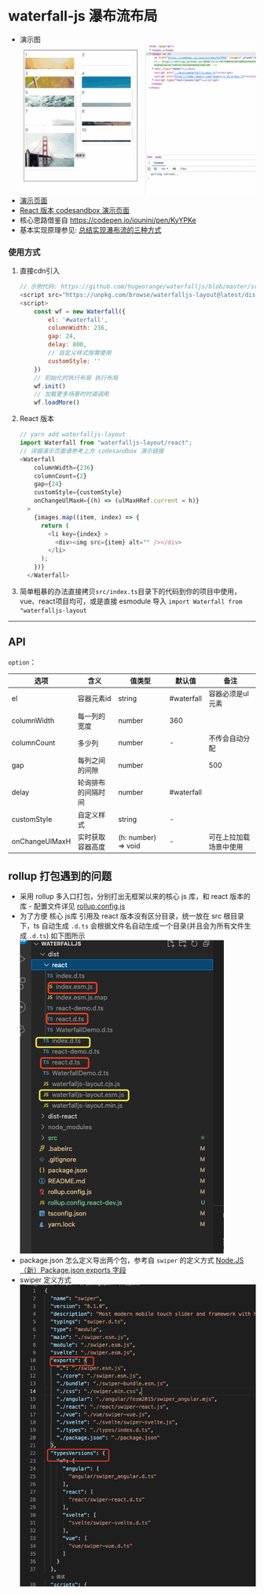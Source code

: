 # waterfall-js 瀑布流布局
- 演示图 ![waterfalljs](./src/assets/waterfallGif.gif)
- [演示页面](./src//index.html) 
- [React 版本 codesandbox 演示页面](https://codesandbox.io/s/busy-faraday-w538tc)
- 核心思路借鉴自 https://codepen.io/iounini/pen/KyYPKe
- 基本实现原理参见: [总结实现瀑布流的三种方式](https://shuliqi.github.io/2020/11/17/%E7%80%91%E5%B8%83%E6%B5%81%E7%9A%84%E5%AE%9E%E7%8E%B0%E6%96%B9%E5%BC%8F)
### 使用方式

1. 直接cdn引入
    ```js
    // 示例代码: https://github.com/hugeorange/waterfalljs/blob/master/src/index.html
    <script src="https://unpkg.com/browse/waterfalljs-layout@latest/dist/waterfalljs-layout.esm.js"></script>
    <script>
        const wf = new Waterfall({
            el: '#waterfall',
            columnWidth: 236,
            gap: 24,
            delay: 800,
            // 自定义样式按需使用
            customStyle: ''
        })
        // 初始化时执行布局 执行布局
	    wf.init()
        // 加载更多场景时时请调用 
        wf.loadMore()
    ```
2. React 版本
    ```js
    // yarn add waterfalljs-layout
    import Waterfall from "waterfalljs-layout/react";
    // 详细演示页面请参考上方 codesandbox 演示链接
    <Waterfall
        columnWidth={236}
        columnCount={2}
        gap={24}
        customStyle={customStyle}
        onChangeUlMaxH={(h) => (ulMaxHRef.current = h)}
      >
        {images.map((item, index) => {
          return (
            <li key={index} >
              <div><img src={item} alt="" /></div>
            </li>
          );
        })}
      </Waterfall>
    ```

3. 简单粗暴的办法直接拷贝`src/index.ts`目录下的代码到你的项目中使用，vue、react项目均可，或是直接 esmodule 导入 `import Waterfall from "waterfalljs-layout`

---

## API

`option`：

| 选项           | 含义               | 值类型        | 默认值      | 备注 |
| -------------- | ------------------ | ------------- | ----------- | -------------------------- |
| el    | 容器元素id           | string        | #waterfall |容器必须是ul元素|
| columnWidth | 每一列的宽度 | number        | 360        |   |
| columnCount    |多少列         | number   | - | 不传会自动分配   |
| gap    | 每列之间的间隙 | number |    |  500  |
| delay    | 轮询排布的间隔时间 | number        | #waterfall        |   |
| customStyle | 自定义样式 | string | -|   |
| onChangeUlMaxH | 实时获取容器高度 | (h: number) => void  | - |可在上拉加载场景中使用|

## rollup 打包遇到的问题
- 采用 rollup 多入口打包，分别打出无框架以来的核心 js 库，和 react 版本的库 - 配置文件详见 [rollup.config.js](./rollup.config.js)
- 为了方便 核心 js库 引用及 react 版本没有区分目录，统一放在 src 根目录下，ts 自动生成 `.d.ts` 会根据文件名自动生成一个目录(并且会为所有文件生成 `.d.ts`) 如下图所示
![dts](./src/assets/dts.png)
- package.json 怎么定义导出两个包，参考自 `swiper` 的定义方式 [Node.JS（新）Package.json exports 字段](https://www.cnblogs.com/taohuaya/p/15573719.html)
- swiper 定义方式 ![swiper-package.json](./src//assets/package-json-export.png)